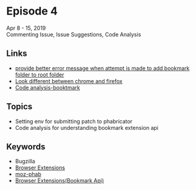 # Episode 4
Apr 8 - 15, 2019  
Commenting Issue, Issue Suggestions, Code Analysis

## Links
* [provide better error message when attempt is made to add bookmark folder to root folder](https://bugzilla.mozilla.org/show_bug.cgi?id=1512171)
* [Look different between chrome and firefox](https://github.com/mozilla/bedrock/issues/7071)
* [Code analysis-booktmark](https://github.com/mdn/webextensions-examples/tree/master/bookmark-it)

## Topics
* Setting env for submitting patch to phabricator
* Code analysis for understanding bookmark extension api

## Keywords
* Bugzilla
* [Browser Extensions](https://developer.mozilla.org/en-US/docs/Mozilla/Add-ons/WebExtensions)
* [moz-phab](https://moz-conduit.readthedocs.io/en/latest/phabricator-user.html)
* [Browser Extensions(Bookmark Api)](https://developer.mozilla.org/en-US/docs/Mozilla/Add-ons/WebExtensions/API/bookmarks)